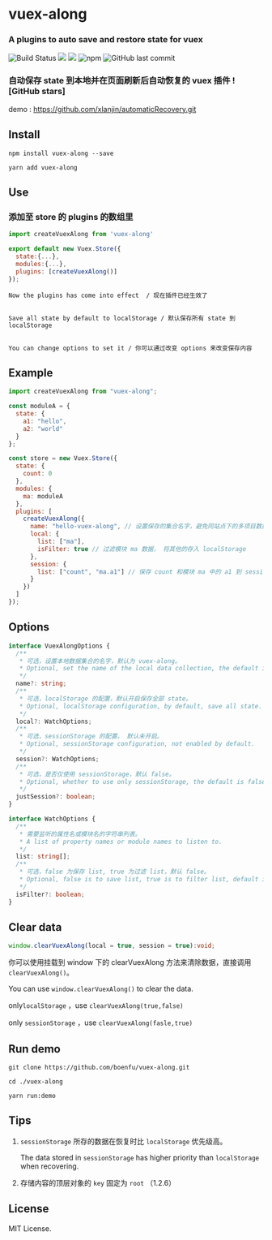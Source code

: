 # vuex-along

### A plugins to auto save and restore state for vuex

![Build Status](https://travis-ci.org/boenfu/vuex-along.svg?branch=master) ![](https://img.shields.io/npm/v/vuex-along.svg) ![](https://img.shields.io/npm/l/vuex-along.svg) ![npm](https://img.shields.io/npm/dm/vuex-along.svg) ![GitHub last commit](https://img.shields.io/github/last-commit/boenfu/vuex-along.svg)

### 自动保存 state 到本地并在页面刷新后自动恢复的 vuex 插件 ![GitHub stars]

demo : https://github.com/xlanjin/automaticRecovery.git

## Install

```shell
npm install vuex-along --save

yarn add vuex-along
```

## Use

### 添加至 store 的 plugins 的数组里

```javascript
import createVuexAlong from 'vuex-along'

export default new Vuex.Store({
  state:{...},
  modules:{...},
  plugins: [createVuexAlong()]
});
```

    Now the plugins has come into effect  / 现在插件已经生效了


    Save all state by default to localStorage / 默认保存所有 state 到 localStorage


    You can change options to set it / 你可以通过改变 options 来改变保存内容

## Example

```javascript
import createVuexAlong from "vuex-along";

const moduleA = {
  state: {
    a1: "hello",
    a2: "world"
  }
};

const store = new Vuex.Store({
  state: {
    count: 0
  },
  modules: {
    ma: moduleA
  },
  plugins: [
    createVuexAlong({
      name: "hello-vuex-along", // 设置保存的集合名字，避免同站点下的多项目数据冲突
      local: {
        list: ["ma"],
        isFilter: true // 过滤模块 ma 数据， 将其他的存入 localStorage
      },
      session: {
        list: ["count", "ma.a1"] // 保存 count 和模块 ma 中的 a1 到 sessionStorage
      }
    })
  ]
});
```

## Options

```typescript
interface VuexAlongOptions {
  /**
   * 可选，设置本地数据集合的名字，默认为 vuex-along。
   * Optional, set the name of the local data collection, the default is vuex-along.
   */
  name?: string;
  /**
   * 可选，localStorage 的配置，默认开启保存全部 state。
   * Optional, localStorage configuration, by default, save all state.
   */
  local?: WatchOptions;
  /**
   * 可选，sessionStorage 的配置， 默认未开启。
   * Optional, sessionStorage configuration, not enabled by default.
   */
  session?: WatchOptions;
  /**
   * 可选，是否仅使用 sessionStorage，默认 false。
   * Optional, whether to use only sessionStorage, the default is false.
   */
  justSession?: boolean;
}

interface WatchOptions {
  /**
   * 需要监听的属性名或模块名的字符串列表。
   * A list of property names or module names to listen to.
   */
  list: string[];
  /**
   * 可选，false 为保存 list, true 为过滤 list，默认 false。
   * Optional, false is to save list, true is to filter list, default is false.
   */
  isFilter?: boolean;
}
```

## Clear data

```typescript
window.clearVuexAlong(local = true, session = true):void;
```

你可以使用挂载到 window 下的 clearVuexAlong 方法来清除数据，直接调用 `clearVuexAlong()`。

You can use `window.clearVuexAlong()` to clear the data.

only`localStorage` ，use `clearVuexAlong(true,false)`

only `sessionStorage` ，use `clearVuexAlong(fasle,true)`

## Run demo

```shell
git clone https://github.com/boenfu/vuex-along.git

cd ./vuex-along

yarn run:demo
```

## Tips

1. `sessionStorage` 所存的数据在恢复时比 `localStorage` 优先级高。

   The data stored in `sessionStorage` has higher priority than `localStorage` when recovering.

2. 存储内容的顶层对象的 `key` 固定为 `root` （1.2.6）

## License

MIT License.
